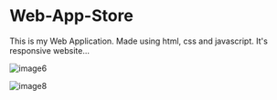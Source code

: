 # Web-App-Store


This is my Web Application. Made using html, css and javascript. It's responsive website...

![image6](https://user-images.githubusercontent.com/90317197/147948183-2f338a01-06dc-44eb-862c-0d628e66c027.JPG)

![image8](https://user-images.githubusercontent.com/90317197/147950333-a692b82e-1db3-423b-888a-579ba9126f47.JPG)




